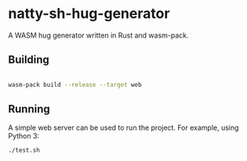 # natty-sh-hug-generator

A WASM hug generator written in Rust and wasm-pack.

## Building

```sh

wasm-pack build --release --target web

```

## Running

A simple web server can be used to run the project. 
For example, using Python 3:

```sh
./test.sh
```